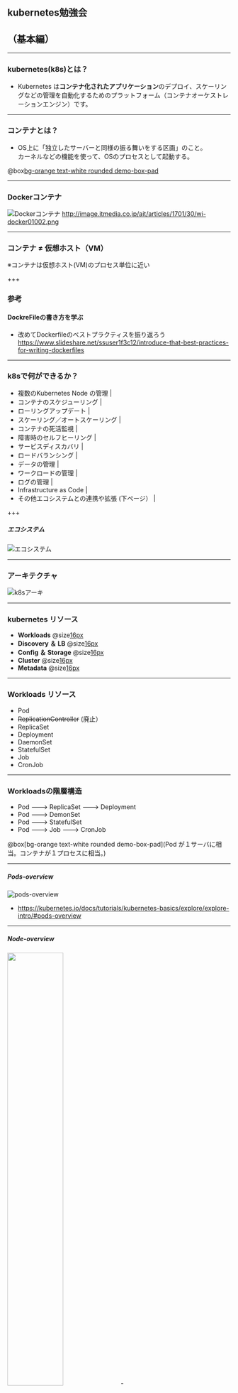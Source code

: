 ## kubernetes勉強会
## （基本編）

---

### kubernetes(k8s)とは？
- Kubernetes は**コンテナ化されたアプリケーション**のデプロイ、スケーリングなどの管理を自動化するためのプラットフォーム（コンテナオーケストレーションエンジン）です。

---

### コンテナとは？
- OS上に「独立したサーバーと同様の振る舞いをする区画」のこと。  
  カーネルなどの機能を使って、OSのプロセスとして起動する。

@box[bg-orange text-white rounded demo-box-pad](LinuxOSのコンテナでWindowsのアプリは動かない！)

--- 

### Dockerコンテナ
![Dockerコンテナ](http://image.itmedia.co.jp/ait/articles/1701/30/wi-docker01002.png)
http://image.itmedia.co.jp/ait/articles/1701/30/wi-docker01002.png

---

### コンテナ ≠ 仮想ホスト（VM） 
※コンテナは仮想ホスト(VM)のプロセス単位に近い

+++

### 参考
#### DockreFileの書き方を学ぶ
- 改めてDockerfileのベストプラクティスを振り返ろう
  https://www.slideshare.net/ssuser1f3c12/introduce-that-best-practices-for-writing-dockerfiles

---

### k8sで何ができるか？
  - 複数のKubernetes Node の管理 |
  - コンテナのスケジューリング |
  - ローリングアップデート |
  - スケーリング／オートスケーリング |
  - コンテナの死活監視 |
  - 障害時のセルフヒーリング |
  - サービスディスカバリ |
  - ロードバランシング |
  - データの管理 |
  - ワークロードの管理 |
  - ログの管理 |
  - Infrastructure as Code |
  - その他エコシステムとの連携や拡張 (下ページ） |

+++

##### エコシステム
![エコシステム](https://landscape.cncf.io/images/landscape.png)

---

### アーキテクチャ

![k8sアーキ](https://camo.qiitausercontent.com/c2d6e9c630a7fcfcbb6638f104d1718e7e603276/68747470733a2f2f71696974612d696d6167652d73746f72652e73332e616d617a6f6e6177732e636f6d2f302f3130303337372f38333032633861362d383361322d333633312d613662342d3762643535356433613138622e706e67)

---

### kubernetes リソース
- **Workloads** @size[16px]( リソースコンテナの実行に関するリソース )
- **Discovery ＆ LB** @size[16px](リソースコンテナを外部公開するようなエンドポイントを提供するリソース )
- **Config ＆ Storage** @size[16px](リソース設定／機密情報／永続化ボリュームなどに関するリソース )
- **Cluster** @size[16px](リソースセキュリティやクォータなどに関するリソース )
- **Metadata** @size[16px](リソースクラスタ内の他のリソースを操作するためのリソース )

---

### Workloads リソース
- Pod
- ~~ReplicationController~~ (廃止）
- ReplicaSet
- Deployment
- DaemonSet
- StatefulSet
- Job
- CronJob

---

### Workloadsの階層構造

- Pod  ---> ReplicaSet  ---> Deployment 
- Pod  ---> DemonSet
- Pod  ---> StatefulSet
- Pod  ---> Job         ---> CronJob

@box[bg-orange text-white rounded demo-box-pad](Pod が１サーバに相当。コンテナが１プロセスに相当。)

---

##### Pods-overview

![pods-overview](https://d33wubrfki0l68.cloudfront.net/fe03f68d8ede9815184852ca2a4fd30325e5d15a/98064/docs/tutorials/kubernetes-basics/public/images/module_03_pods.svg)

- https://kubernetes.io/docs/tutorials/kubernetes-basics/explore/explore-intro/#pods-overview

---

##### Node-overview

<img src="https://d33wubrfki0l68.cloudfront.net/5cb72d407cbe2755e581b6de757e0d81760d5b86/a9df9/docs/tutorials/kubernetes-basics/public/images/module_03_nodes.svg" width=50%>
- https://kubernetes.io/docs/tutorials/kubernetes-basics/explore/explore-intro/#node-overview

---

### Discovery & LB リソース
- Service |
  - ClusterIP ★
  - ExternalIP（ClusterIP の一種）
  - NodePort ★
  - LoadBalancer
  - Headless（None）
  - ExternalName
  - None-Selector
- Ingress ★ |

---

### Service の役割
- L4 LoadBalancing
- クラスタ内DNSによる名前解決
- ラベルを利用したPodのサービスディスカバリ

---

### Ingress の役割
- L7 LoadBalancing
- HTTPS終端
- パスベースルーティング

---

#### ClusterIP

![clusterip](https://thinkit.co.jp/sites/default/files/article_node/1373807.jpg)

---

### kind: Service の type: ClusterIP

```
apiVersion: v1
kind: Service
metadata:
  name: sample-clusterip
spec:
  type: ClusterIP
  ports:
    - name: "http-port"
      protocol: "TCP"
      port: 8080
      targetPort: 80
  selector:
    app: sample-app

# ClusterIP Serviceを作成
$ kubectl apply -f clusterip_sample.yml
```
@[2](kindはService)
@[6](typeはclusterIP)

---

#### NodePort

![nodeport](https://thinkit.co.jp/sites/default/files/article_node/1373809.jpg)

---

### kind: Service の type: NodePort

```
apiVersion: v1
kind: Service
metadata:
  name: sample-nodeport
spec:
  type: NodePort
  ports:
    - name: "http-port"
      protocol: "TCP"
      port: 8080
      targetPort: 80
      nodePort: 30080
  selector:
    app: sample-app

# NodePort Serviceの作成
kubectl apply -f nodeport_sample.yml
```
@[2](kindはService)
@[6](typeはNodePort)

---

#### Ingress
![ingress](https://thinkit.co.jp/sites/default/files/article_node/1373904.jpg)

---

#### Config ＆ Storage リソース
- Config
  - Secret
    機密情報などを管理する
  - ConfigMap
    単純なKey-Value値や設定ファイルなどは、ConfigMapで管理する
- Storage
  - PersistentVolumeClaim
    PersistentVolumeリソースの中から「xxxGBの領域ちょうだい！」と要求するためのリソース。

---

##### volume

- k8sノードのstrage相当。  
  （抽象化されておらず、直接ノードのディレクトリを指定する）
    - EmptyDir
    - HostPath
    - nfs などのvolumeプラグインがある。

+++

##### volume は POD定義で直接指定する。

```
apiVersion: v1
kind: Pod
metadata:
  name: sample-hostpath
spec:
  containers:
  - image: nginx:1.12
    name: nginx-container
    volumeMounts:
    - mountPath: /srv
      name: hostpath-sample
  volumes:
  - name: hostpath-sample
    hostPath:
      path: /data
      type: DirectoryOrCreate

$ kubectl apply -f hostpath-sample.yml
```
@[2](kindはPod)
@[12-16](volumeの指定)
@[9-11](volumeMountsの指定)

---

##### persistentVolume  
  k8sで抽象化された永続化Volumeです。 
  ![pvc](https://thinkit.co.jp/sites/default/files/article_node/1419505.jpg)

+++

##### persistentVolume の定義
```
apiVersion: v1
kind: PersistentVolume
metadata:
  name: sample-pv
  labels:
    type: nfs
    environment: stg
spec:
  capacity:
    storage: 10G
  accessModes:
    - ReadWriteMany
  persistentVolumeReclaimPolicy: Retain
  storageClassName: slow
  mountOptions:
    - hard
  nfs:
    server: xxx.xxx.xxx.xxx
    path: /nfs/sample

$ kubectl create -f pv_sample.yml
```
@[2](kindはPersistentVolume)

---

##### persistentVolumeClaim  
  PersistentVolumeリソースの中から「xxxGBの領域ちょうだい！」と要求するためのリソース。
  ![pvc](https://thinkit.co.jp/sites/default/files/article_node/1419505.jpg)

---

### Cluster リソース
- Node
- Namespace
- PersistentVolume
- ResourceQuota
アクセス制御
- ServiceAccount
- Role
- ClusterRole
- RoleBinding
- ClusterRoleBinding
- NetworkPolicy

---
### Node
- yamlは作らないけど、表示は頻繁に行うリソース。

```
kubectl get node
```
---
### Namespace
- 仮想的な Kubernetes クラスタの分離機能。  
- 初期状態で
  - default
  - kube-system
  - kube-public の 3 種類のNamespace がある。
---

### PersistentVolume
- 前の方でやった。

---

### ResourceQuota
- 各Namespace ごとに、すなわち仮想Kubernetes クラスタごとに利用可能なリソースを制限することが可能。
  - 「作成可能なリソース数の制限」
  - 「リソース使用量の制限」

---

##### 「作成可能なリソース数の制限」

```
apiVersion: v1
kind: ResourceQuota
metadata:
name: sample-resourcequota
namespace: default
spec:
hard:
# 作成可能なリソースの数
count/configmaps: 10
```
@[8-9]

---

##### 「リソース使用量の制限」

```
apiVersion: v1
kind: ResourceQuota
metadata:
name: sample-resourcequota-count-new
namespace: default
spec:
hard:
# 作成可能なリソースの数
count/deployments.apps: 10
count/replicasets.apps: 10
count/deployments.extensions: 10
```
@[8-11]

---
### ServiceAccount
- Pod 実行のために割り当てるアカウント。  
- ServiceAccount は**Namespace に紐づく**リソースです。  
  ※ 指定しない場合はdefault ServiceAccount

---

### Role
- どういった操作を許可するか、**Namespace単位**で定める。
  ※ RBAC（Role Based Access Control）で権限管理する。

@box[bg-orange text-white rounded demo-box-pad](RBACは、どういった操作を許可するのかを定めたRole を作成し、ServiceAccountなどのUserに対してRoleを紐づける（RoleBinding）ことで権限を管理します)

---

### ClusterRole
- どういった操作を許可するか、**Cluster 単位**で定める。
  ※ RBAC（Role Based Access Control）で権限管理する。

---

### RoleBinding
- roleRef で紐づけるRole を、subjects に紐づけるServiceAccount を指定。

---

##### RoleBindingの定義

```
apiVersion: rbac.authorization.k8s.io/v1
kind: RoleBinding
metadata:
name: sample-rolebinding
namespace: default
roleRef:
apiGroup: rbac.authorization.k8s.io
kind: Role
name: sample-role
subjects:
- kind: ServiceAccount
name: sample-serviceaccount
namespace: default
```

---
### ClusterRoleBinding
- roleRef で紐づけるClusterRole を、subjects に紐づけるServiceAccount を指定。

---
### NetworkPolicy
- NetworkPolicy は、Kubernetes クラスタ内でPod 同士が通信する際のトラフィックルールを規定
  するもの。（flanelでは使えない）
  ※ NetworkPolicy を利用しない場合、クラスタ内の全てのPod 同士で通信を行うことが可能


---
### Metadata リソース 
- LimitRange
- HorizontalPodAutoscaler
- PodDisruptionBudget
- CustomResourceDefinition

---

### 小ネタ
- kubectlコマンドのパラメタ補完（必須！）
  https://kubernetes.io/docs/tasks/tools/install-kubectl/#enabling-shell-autocompletion

---

### リンク集
- 今こそ始めよう！　Kubernetes入門 記事一覧
  https://thinkit.co.jp/series/7342

---

# 終わり
